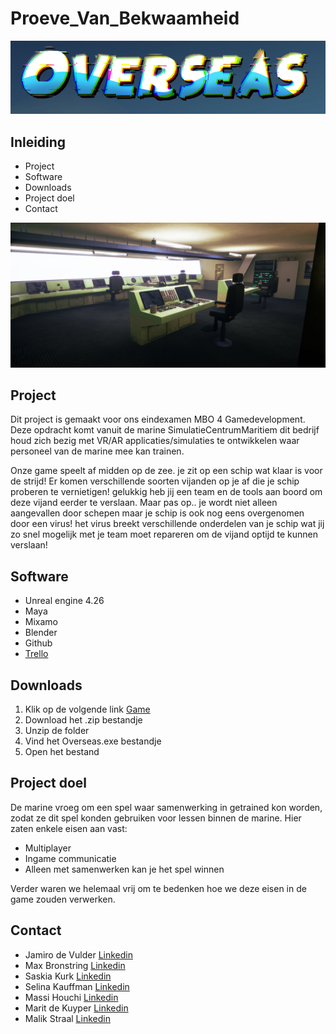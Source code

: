 # Proeve_Van_Bekwaamheid

![Logo](/ReadmeImages/Overseas.PNG)

## Inleiding
- Project
- Software
- Downloads
- Project doel
- Contact

![De brug render](/ReadmeImages/BrugScreen.PNG)
## Project
Dit project is gemaakt voor ons eindexamen MBO 4 Gamedevelopment. Deze opdracht komt vanuit de marine SimulatieCentrumMaritiem dit bedrijf houd zich bezig met VR/AR applicaties/simulaties te ontwikkelen waar personeel van de marine mee kan trainen.

Onze game speelt af midden op de zee. je zit op een schip wat klaar is voor de strijd! Er komen verschillende soorten vijanden op je af die je schip proberen te vernietigen! gelukkig heb jij een team en de tools aan boord om deze vijand eerder te verslaan. Maar pas op.. je wordt niet alleen aangevallen door schepen maar je schip is ook nog eens overgenomen door een virus! het virus breekt verschillende onderdelen van je schip wat jij zo snel mogelijk met je team moet repareren om de vijand optijd te kunnen verslaan!

## Software
- Unreal engine 4.26
- Maya
- Mixamo
- Blender
- Github
- [Trello](https://trello.com/b/UJIcmpQ2/proeve-van-bekwaamheid)

## Downloads
1. Klik op de volgende link [Game](Google.nl)
2. Download het .zip bestandje
3. Unzip de folder
4. Vind het Overseas.exe bestandje
5. Open het bestand

## Project doel
De marine vroeg om een spel waar samenwerking in getrained kon worden, zodat ze dit spel konden gebruiken voor lessen binnen de marine.
Hier zaten enkele eisen aan vast:
- Multiplayer
- Ingame communicatie
- Alleen met samenwerken kan je het spel winnen

Verder waren we helemaal vrij om te bedenken hoe we deze eisen in de game zouden verwerken.

## Contact

- Jamiro de Vulder [Linkedin](https://www.linkedin.com/in/jamiro-de-vulder-745328158/)
- Max Bronstring [Linkedin](https://www.linkedin.com/in/max-bronstring-1a34791b0/)
- Saskia Kurk [Linkedin](https://www.linkedin.com/in/saskia-kurk-2222051b6/)
- Selina Kauffman [Linkedin](https://www.linkedin.com/in/selina-kauffman-b468771b5/)
- Massi Houchi [Linkedin](https://www.linkedin.com/in/massi-houchi-/)
- Marit de Kuyper [Linkedin](https://www.linkedin.com/in/marit-de-kuyper-3899071b5/)
- Malik Straal [Linkedin](https://www.linkedin.com/in/malik-straal-bb42a91b6/)
